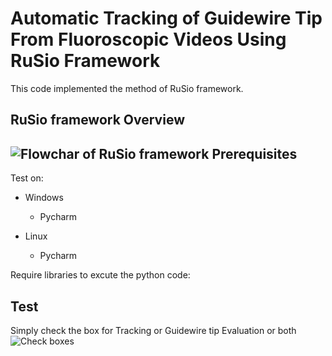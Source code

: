 Automatic Tracking of Guidewire Tip From Fluoroscopic Videos Using RuSio Framework
====
 This code implemented the method of RuSio framework.
 
RuSio framework Overview
----
![Flowchar of RuSio framework](https://github.com/wangtseng/mvision/blob/master/doc/gtt/Draft/figures/figure2.png)
Prerequisites
----
Test on:
* Windows
  * Pycharm

* Linux
  * Pycharm

Require libraries to excute the python code:



Test
----
Simply check the box for Tracking or Guidewire tip Evaluation or both
![Check boxes](https://github.com/wangtseng/mvision/blob/master/doc/gtt/Draft/figures/boxes.png)

